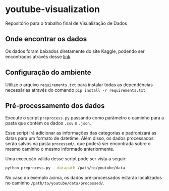 # youtube-visualization
Repositório para o trabalho final de Visualização de Dados

## Onde encontrar os dados
Os dados foram baixados diretamente do site Kaggle, podendo ser encontrados através desse [link](https://www.kaggle.com/datasnaek/youtube-new).

## Configuração do ambiente
Utilize o arquivo ``requirements.txt`` para instalar todas as dependências necessárias através do comando ``pip install -r requirements.txt``.

## Pré-processamento dos dados
Execute o script ``preprocess.py`` passando como parâmetro o caminho para a pasta que contém os dados ``.csv`` e ``.json``.

Esse script irá adicionar as informações das categorias e padronizará as datas para um formato de datetime. Além disso, os dados processados serão salvos na pasta ``processed/``, que poderá ser encontrada sobre o mesmo caminho o mesmo informado anteriormente.


Uma execução válida desse script pode ser vista a seguir:
```bash
python preprocess.py --datapath /path/to/youtube/data
```
No caso do exemplo acima, os dados pré-processados estarão localizados no caminho ``/path/to/youtube/data/processed/``.